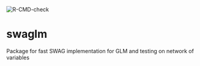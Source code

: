 ![R-CMD-check](https://github.com/SMAC-Group/swaglm/actions/workflows/R-CMD-check.yaml/badge.svg)

# swaglm

Package for fast SWAG implementation for GLM and testing on network of variables


